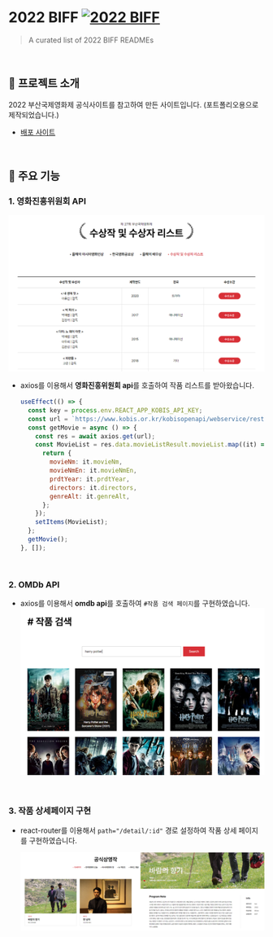 # 2022 BIFF [![2022 BIFF](https://cdn.jsdelivr.net/gh/sindresorhus/awesome@d7305f38d29fed78fa85652e3a63e154dd8e8829/media/badge.svg)](https://classy-madeleine-f766d7.netlify.app/)

> A curated list of 2022 BIFF READMEs

<br>

## 👀 프로젝트 소개

2022 부산국제영화제 공식사이트를 참고하여 만든 사이트입니다. (포트폴리오용으로 제작되었습니다.)

- [배포 사이트](https://classy-madeleine-f766d7.netlify.app/)

<br>

## 📍 주요 기능

### 1. 영화진흥위원회 API

<img src="./public/images/github01.png" alt=" " />

- axios를 이용해서 **영화진흥위원회 api**를 호출하여 작품 리스트를 받아왔습니다.
  ```jsx
  useEffect(() => {
    const key = process.env.REACT_APP_KOBIS_API_KEY;
    const url = `https://www.kobis.or.kr/kobisopenapi/webservice/rest/movie/searchMovieList.json?key=${key}&itemPerPage=50&movieTypeCd=220102`;
    const getMovie = async () => {
      const res = await axios.get(url);
      const MovieList = res.data.movieListResult.movieList.map((it) => {
        return {
          movieNm: it.movieNm,
          movieNmEn: it.movieNmEn,
          prdtYear: it.prdtYear,
          directors: it.directors,
          genreAlt: it.genreAlt,
        };
      });
      setItems(MovieList);
    };
    getMovie();
  }, []);
  ```

<br>

### 2. OMDb API

- axios를 이용해서 **omdb api**를 호출하여 `#작품 검색 페이지`를 구현하였습니다.
    <img src="./public/images/github02.png" alt=" " />


<br>

### 3. 작품 상세페이지 구현

- react-router를 이용해서 `path="/detail/:id"` 경로 설정하여 작품 상세 페이지를 구현하였습니다.

    <img src="./public/images/github03.png" alt=" " />


<br>


